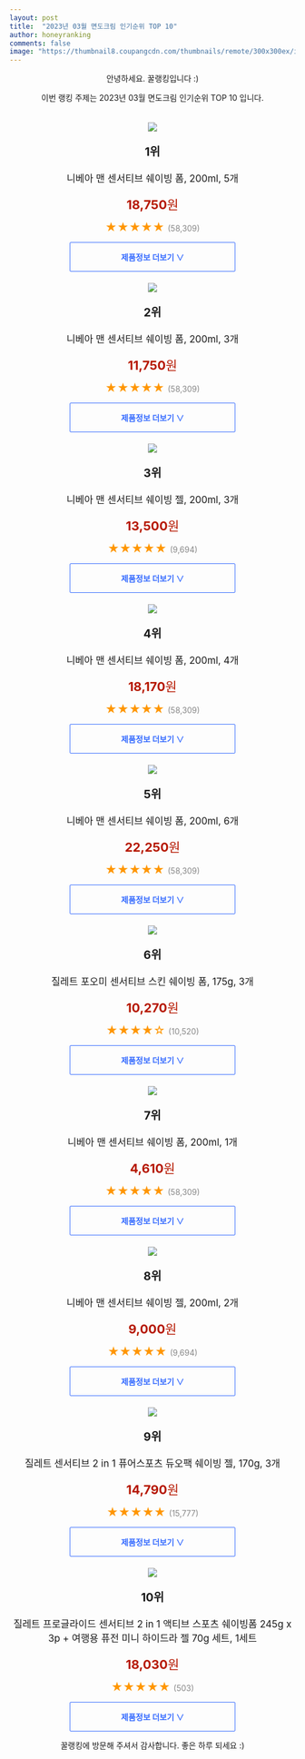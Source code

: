 ```yaml
---
layout: post
title:  "2023년 03월 면도크림 인기순위 TOP 10"
author: honeyranking
comments: false
image: "https://thumbnail8.coupangcdn.com/thumbnails/remote/300x300ex/image/retail/images/193641997325603-4c9cc65f-4376-41cf-984b-e9ffccb1d777.jpg"
---
```

<p style="text-align: center;">안녕하세요. 꿀랭킹입니다 :)</p>
<p style="text-align: center;">이번 랭킹 주제는 2023년 03월 면도크림 인기순위 TOP 10 입니다.</p><center><img src="https://thumbnail8.coupangcdn.com/thumbnails/remote/300x300ex/image/retail/images/193641997325603-4c9cc65f-4376-41cf-984b-e9ffccb1d777.jpg" style="margin-top:20px" /></center><p style="text-align: center; font-size: 20px"><b>1위</b></p><p style="text-align: center; font-size: 17px">니베아 맨 센서티브 쉐이빙 폼, 200ml, 5개</p><p style="text-align: center;"><span style="color: #b61800; font-size: 22px;"><b>18,750</b>원</span></p><p style="text-align: center;"><span style="color: #ff9600; font-size: 20px;">★★★★★ </span><span style="color: #878787;">(58,309)</span></p><center><a href="https://link.coupang.com/a/S7yqh"><div style="font-size: 14px; display: inline-block; padding: 15px 90px; color: #346aff; border-radius: 2px; border: 1px solid #346aff; cursor: pointer;"><b>제품정보 더보기 &or;</b></div></a></center><center><img src="https://thumbnail9.coupangcdn.com/thumbnails/remote/300x300ex/image/retail/images/1393618371431967-1fb4da5a-7800-4c77-88d5-08c050b74782.jpg" style="margin-top:20px" /></center><p style="text-align: center; font-size: 20px"><b>2위</b></p><p style="text-align: center; font-size: 17px">니베아 맨 센서티브 쉐이빙 폼, 200ml, 3개</p><p style="text-align: center;"><span style="color: #b61800; font-size: 22px;"><b>11,750</b>원</span></p><p style="text-align: center;"><span style="color: #ff9600; font-size: 20px;">★★★★★ </span><span style="color: #878787;">(58,309)</span></p><center><a href="https://link.coupang.com/a/S7yqi"><div style="font-size: 14px; display: inline-block; padding: 15px 90px; color: #346aff; border-radius: 2px; border: 1px solid #346aff; cursor: pointer;"><b>제품정보 더보기 &or;</b></div></a></center><center><img src="https://thumbnail10.coupangcdn.com/thumbnails/remote/300x300ex/image/retail/images/717819320909241-3e363e8c-2b3e-4876-9620-1db87ce15648.jpg" style="margin-top:20px" /></center><p style="text-align: center; font-size: 20px"><b>3위</b></p><p style="text-align: center; font-size: 17px">니베아 맨 센서티브 쉐이빙 젤, 200ml, 3개</p><p style="text-align: center;"><span style="color: #b61800; font-size: 22px;"><b>13,500</b>원</span></p><p style="text-align: center;"><span style="color: #ff9600; font-size: 20px;">★★★★★ </span><span style="color: #878787;">(9,694)</span></p><center><a href="https://link.coupang.com/a/S7yqk"><div style="font-size: 14px; display: inline-block; padding: 15px 90px; color: #346aff; border-radius: 2px; border: 1px solid #346aff; cursor: pointer;"><b>제품정보 더보기 &or;</b></div></a></center><center><img src="https://thumbnail6.coupangcdn.com/thumbnails/remote/300x300ex/image/vendor_inventory/e6ea/bfa26f027e84f54c73ee67b9fe8175458e4512cdd650413178c48c7be262.jpg" style="margin-top:20px" /></center><p style="text-align: center; font-size: 20px"><b>4위</b></p><p style="text-align: center; font-size: 17px">니베아 맨 센서티브 쉐이빙 폼, 200ml, 4개</p><p style="text-align: center;"><span style="color: #b61800; font-size: 22px;"><b>18,170</b>원</span></p><p style="text-align: center;"><span style="color: #ff9600; font-size: 20px;">★★★★★ </span><span style="color: #878787;">(58,309)</span></p><center><a href="https://link.coupang.com/a/S7yql"><div style="font-size: 14px; display: inline-block; padding: 15px 90px; color: #346aff; border-radius: 2px; border: 1px solid #346aff; cursor: pointer;"><b>제품정보 더보기 &or;</b></div></a></center><center><img src="https://thumbnail9.coupangcdn.com/thumbnails/remote/300x300ex/image/retail/images/190215856063154-1dad02cd-7ac2-46d0-8328-c4b1b545cbc5.jpg" style="margin-top:20px" /></center><p style="text-align: center; font-size: 20px"><b>5위</b></p><p style="text-align: center; font-size: 17px">니베아 맨 센서티브 쉐이빙 폼, 200ml, 6개</p><p style="text-align: center;"><span style="color: #b61800; font-size: 22px;"><b>22,250</b>원</span></p><p style="text-align: center;"><span style="color: #ff9600; font-size: 20px;">★★★★★ </span><span style="color: #878787;">(58,309)</span></p><center><a href="https://link.coupang.com/a/S7yqn"><div style="font-size: 14px; display: inline-block; padding: 15px 90px; color: #346aff; border-radius: 2px; border: 1px solid #346aff; cursor: pointer;"><b>제품정보 더보기 &or;</b></div></a></center><center><img src="https://thumbnail8.coupangcdn.com/thumbnails/remote/300x300ex/image/retail/images/1847906529658063-0184c56f-17dc-495c-9025-8d8a2effc9bd.jpg" style="margin-top:20px" /></center><p style="text-align: center; font-size: 20px"><b>6위</b></p><p style="text-align: center; font-size: 17px">질레트 포오미 센서티브 스킨 쉐이빙 폼, 175g, 3개</p><p style="text-align: center;"><span style="color: #b61800; font-size: 22px;"><b>10,270</b>원</span></p><p style="text-align: center;"><span style="color: #ff9600; font-size: 20px;">★★★★☆ </span><span style="color: #878787;">(10,520)</span></p><center><a href="https://link.coupang.com/a/S7yqq"><div style="font-size: 14px; display: inline-block; padding: 15px 90px; color: #346aff; border-radius: 2px; border: 1px solid #346aff; cursor: pointer;"><b>제품정보 더보기 &or;</b></div></a></center><center><img src="https://thumbnail6.coupangcdn.com/thumbnails/remote/300x300ex/image/product/image/vendoritem/2017/11/13/3000062417/520f8355-41a8-4e16-af8e-1f95aad4c88b.jpg" style="margin-top:20px" /></center><p style="text-align: center; font-size: 20px"><b>7위</b></p><p style="text-align: center; font-size: 17px">니베아 맨 센서티브 쉐이빙 폼, 200ml, 1개</p><p style="text-align: center;"><span style="color: #b61800; font-size: 22px;"><b>4,610</b>원</span></p><p style="text-align: center;"><span style="color: #ff9600; font-size: 20px;">★★★★★ </span><span style="color: #878787;">(58,309)</span></p><center><a href="https://link.coupang.com/a/S7yqr"><div style="font-size: 14px; display: inline-block; padding: 15px 90px; color: #346aff; border-radius: 2px; border: 1px solid #346aff; cursor: pointer;"><b>제품정보 더보기 &or;</b></div></a></center><center><img src="https://thumbnail8.coupangcdn.com/thumbnails/remote/300x300ex/image/retail/images/187936845384078-dc49db75-a02d-4e23-b245-bfbbda26b240.jpg" style="margin-top:20px" /></center><p style="text-align: center; font-size: 20px"><b>8위</b></p><p style="text-align: center; font-size: 17px">니베아 맨 센서티브 쉐이빙 젤, 200ml, 2개</p><p style="text-align: center;"><span style="color: #b61800; font-size: 22px;"><b>9,000</b>원</span></p><p style="text-align: center;"><span style="color: #ff9600; font-size: 20px;">★★★★★ </span><span style="color: #878787;">(9,694)</span></p><center><a href="https://link.coupang.com/a/S7yqs"><div style="font-size: 14px; display: inline-block; padding: 15px 90px; color: #346aff; border-radius: 2px; border: 1px solid #346aff; cursor: pointer;"><b>제품정보 더보기 &or;</b></div></a></center><center><img src="https://thumbnail10.coupangcdn.com/thumbnails/remote/300x300ex/image/vendor_inventory/f415/a21e6cd732d21c8006a6ad9e708d21902a4976b00bfaa2402425546700b9.jpg" style="margin-top:20px" /></center><p style="text-align: center; font-size: 20px"><b>9위</b></p><p style="text-align: center; font-size: 17px">질레트 센서티브 2 in 1 퓨어스포츠 듀오팩 쉐이빙 젤, 170g, 3개</p><p style="text-align: center;"><span style="color: #b61800; font-size: 22px;"><b>14,790</b>원</span></p><p style="text-align: center;"><span style="color: #ff9600; font-size: 20px;">★★★★★ </span><span style="color: #878787;">(15,777)</span></p><center><a href="https://www.coupang.com/vp/products/11668191?itemId=344750640&q=%EB%A9%B4%EB%8F%84%ED%81%AC%EB%A6%BC&sourceType=search&searchId=45bb062574854520bd1d54ef9cd87d98"><div style="font-size: 14px; display: inline-block; padding: 15px 90px; color: #346aff; border-radius: 2px; border: 1px solid #346aff; cursor: pointer;"><b>제품정보 더보기 &or;</b></div></a></center><center><img src="https://thumbnail8.coupangcdn.com/thumbnails/remote/300x300ex/image/retail/images/3647032776287670-5f9c9f36-8153-4e29-95b5-01d8c03f74fc.jpg" style="margin-top:20px" /></center><p style="text-align: center; font-size: 20px"><b>10위</b></p><p style="text-align: center; font-size: 17px">질레트 프로글라이드 센서티브 2 in 1 액티브 스포츠 쉐이빙폼 245g x 3p + 여행용 퓨전 미니 하이드라 젤 70g 세트, 1세트</p><p style="text-align: center;"><span style="color: #b61800; font-size: 22px;"><b>18,030</b>원</span></p><p style="text-align: center;"><span style="color: #ff9600; font-size: 20px;">★★★★★ </span><span style="color: #878787;">(503)</span></p><center><a href="https://link.coupang.com/a/S7yqt"><div style="font-size: 14px; display: inline-block; padding: 15px 90px; color: #346aff; border-radius: 2px; border: 1px solid #346aff; cursor: pointer;"><b>제품정보 더보기 &or;</b></div></a></center><p style="text-align: center;">꿀랭킹에 방문해 주셔서 감사합니다. 좋은 하루 되세요 :)</p>
